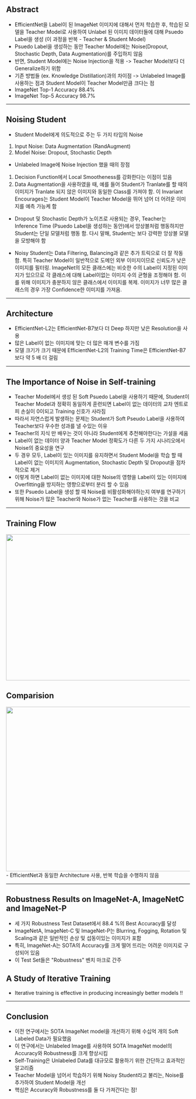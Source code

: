 ## Abstract
- EfficientNet을 Label이 된 ImageNet 이미지에 대해서 먼저 학습한 후, 학습된 모델을 Teacher Model로 사용하여 Unlabel 된 이미지 데이터들에 대해 Psuedo Label을 생성 (이 과정을 반복 - Teacher & Student Model)
- Psuedo Label을 생성하는 동안 Teacher Model에는 Noise(Dropout, Stochastic Depth, Data Augmentation)를 주입하지 않음
- 반면, Student Model에는 Noise Injection을 적용 -> Teacher Model보다 더 Generalize하기 위함 
- 기존 방법들 (ex. Knowledge Distillation)과의 차이점 -> Unlabeled Image를 사용하는 점과 Student Model이 Teacher Model만큼 크다는 점
- ImageNet Top-1 Accuracy 88.4%
- ImageNet Top-5 Accuracy 98.7%

***

## Noising Student
- Student Model에게 의도적으로 주는 두 가지 타입의 Noise 
1) Input Noise: Data Augmentation (RandAugment)
2) Model Noise: Dropout, Stochastic Depth

- Unlabeled Image에 Noise Injection 했을 때의 장점
1) Decision Function에서 Local Smootheness를 강화한다는 이점이 있음
2) Data Augmentation을 사용하였을 때, 예를 들어 Student가 Tranlate를 할 때의 이미지가 Tranlate 되지 않은 이미지와 동일한 Class를 가져야 함. 이 Invariant Encourages는 Student Model이 Teacher Model을 뛰어 넘어 더 어려운 이미지를 예측 가능케 함

- Dropout 및 Stochastic Depth가 노이즈로 사용되는 경우, Teacher는 Inference Time (Psuedo Label을 생성하는 동안)에서 앙상블처럼 행동하지만 
Student는 단일 모델처럼 행동 함. 다시 말해, Student는 보다 강력한 앙상블 모델을 모방해야 함

- Noisy Student는 Data Filtering, Balancing과 같은 추가 트릭으로 더 잘 작동 함. 특히 Teacher Model이 일반적으로 도메인 외부 이미지이므로 신뢰도가 낮은 이미지를 필터링. ImageNet의 모든 클래스에는 비슷한 수의 Label이 지정된 이미지가 있으므로 각 클래스에 대해 Label이없는 이미지 수의 균형을 조정해야 함. 이를 위해 이미지가 충분하지 않은 클래스에서 이미지를 복제. 이미지가 너무 많은 클래스의 경우 가장 Confidence한 이미지를 가져옴.

***

## Architecture
- EfficientNet-L2는 EfficientNet-B7보다 더 Deep 하지만 낮은 Resolution을 사용
- 많은 Label이 없는 이미지에 맞는 더 많은 매개 변수를 가짐 
- 모델 크기가 크기 때문에 EfficientNet-L2의 Training Time은 EfficientNet-B7보다 약 5 배 더 걸림

***

## The Importance of Noise in Self-training
- Teacher Model에서 생성 된 Soft Psuedo Label을 사용하기 때문에, Student이 Teacher Model과 정확히 동일하게 훈련되면 Label이 없는 데이터의 교차 엔트로피 손실이 0이되고 Training 신호가 사라짐
- 따라서 자연스럽게 발생하는 문제는 Student가 Soft Pseudo Label을 사용하여 Teacher보다 우수한 성과를 낼 수있는 이유
- Teacher의 지식 만 배우는 것이 아니라 Student에게 추천해야한다는 가설을 세움
- Label이 없는 데이터 양과 Teacher Model 정확도가 다른 두 가지 시나리오에서 Noise의 중요성을 연구
- 두 경우 모두, Label이 있는 이미지를 유지하면서 Student Model을 학습 할 때 Label이 없는 이미지의 Augmentation, Stochastic Depth 및 Dropout을 점차적으로 제거
- 이렇게 하면 Label이 없는 이미지에 대한 Noise의 영향을 Label이 있는 이미지에 Overfitting을 방지하는 영향으로부터 분리 할 수 ​​있음
- 또한 Psuedo Label을 생성 할 때 Noise를 비활성화해야하는지 여부를 연구하기 위해 Noise가 많은 Teacher와 Noise가 없는 Teacher를 사용하는 것을 비교

***

## Training Flow 
<img src="https://github.com/bluein/Paper-Review/blob/master/Self-training%20with%20Noisy%20Student%20(EfficientNet-L2)/image/img01.JPG" width=550 height=400 />

## Comparision
<img src="https://github.com/bluein/Paper-Review/blob/master/Self-training%20with%20Noisy%20Student%20(EfficientNet-L2)/image/img02.JPG" width=550 height=450 />
- EfficientNet과 동일한 Architecture 사용, 반복 학습을 수행하지 않음

***

## Robustness Results on ImageNet-A, ImageNetC and ImageNet-P
- 세 가지 Robustness Test Dataset에서 88.4 %의 Best Accuracy를 달성
- ImageNetA, ImageNet-C 및 ImageNet-P는 Blurring, Fogging, Rotation 및 Scaling과 같은 일반적인 손상 및 섭동이있는 이미지가 포함
- 특히, ImageNet-A는 SOTA의 Accuracy를 크게 떨어 뜨리는 어려운 이미지로 구성되어 있음
- 이 Test Set들은 "Robustness" 벤치 마크로 간주

## A Study of Iterative Training
- Iterative training is effective in producing increasingly better models !!

***

## Conclusion
- 이전 연구에서는 SOTA ImageNet model을 개선하기 위해 수십억 개의 Soft Labeled Data가 필요했음
- 이 연구에서는 Unlabeled Image를 사용하여 SOTA ImageNet model의 Accuracy와 Robustness를 크게 향상시킴
- Self-Training은 Unlabeled Data를 대규모로 활용하기 위한 간단하고 효과적인 알고리즘
- Teacher Model을 넘어서 학습하기 위해 Noisy Student라고 불리는, Noise를 추가하여 Student Model을 개선
- 핵심은 Accuracy와 Robustness를 둘 다 가져간다는 점!





